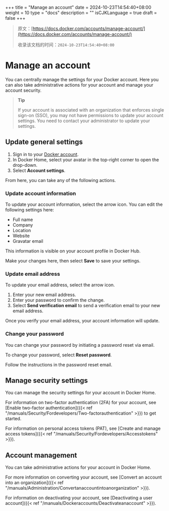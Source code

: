 +++
title = "Manage an account"
date = 2024-10-23T14:54:40+08:00
weight = 10
type = "docs"
description = ""
isCJKLanguage = true
draft = false
+++

> 原文：[https://docs.docker.com/accounts/manage-account/](https://docs.docker.com/accounts/manage-account/)
>
> 收录该文档的时间：`2024-10-23T14:54:40+08:00`

# Manage an account

You can centrally manage the settings for your Docker account. Here you can also take administrative actions for your account and manage your account security.

> **Tip**
>
> 
>
> If your account is associated with an organization that enforces single sign-on (SSO), you may not have permissions to update your account settings. You need to contact your administrator to update your settings.

## Update general settings

1. Sign in to your [Docker account](https://app.docker.com/login).
2. In Docker Home, select your avatar in the top-right corner to open the drop-down.
3. Select **Account settings**.

From here, you can take any of the following actions.

### Update account information

To update your account information, select the arrow icon. You can edit the following settings here:

- Full name
- Company
- Location
- Website
- Gravatar email

This information is visible on your account profile in Docker Hub.

Make your changes here, then select **Save** to save your settings.

### Update email address

To update your email address, select the arrow icon.

1. Enter your new email address.
2. Enter your password to confirm the change.
3. Select **Send verification email** to send a verification email to your new email address.

Once you verify your email address, your account information will update.

### Change your password

You can change your password by initiating a password reset via email.

To change your password, select **Reset password**.

Follow the instructions in the password reset email.

## Manage security settings

You can manage the security settings for your account in Docker Home.

For information on two-factor authentication (2FA) for your account, see [Enable two-factor authentication]({{< ref "/manuals/Security/Fordevelopers/Two-factorauthentication" >}}) to get started.

For information on personal access tokens (PAT), see [Create and manage access tokens]({{< ref "/manuals/Security/Fordevelopers/Accesstokens" >}}).

## Account management

You can take administrative actions for your account in Docker Home.

For more information on converting your account, see [Convert an account into an organization]({{< ref "/manuals/Administration/Convertanaccountintoanorganization" >}}).

For information on deactivating your account, see [Deactivating a user account]({{< ref "/manuals/Dockeraccounts/Deactivateanaccount" >}}).
